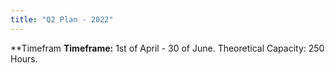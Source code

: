 ```yaml
---
title: "Q2 Plan - 2022"
---
```

**Timefram
**Timeframe:** 1st of April - 30 of June.
Theoretical Capacity: 250 Hours.